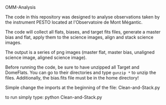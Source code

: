OMM-Analysis

The code in this repository was designed to analyse observations taken by the instrument PESTO
located at l'Observatoire de Mont Mégantic.

The code will collect all flats, biases, and target fits files, generate a master
bias and flat, apply them to the science images, align and stack science images.

The output is a series of png images (master flat, master bias, unaligned science image,
  aligned science image).

Before running the code, be sure to have unzipped all Target and DomeFlats. You can
go to their directories and type `gunzip *` to unzip the files. Additionally,
the bias.fits file must be in the home directory!

Simple change the imports at the beginning of the file: Clean-and-Stack.py

to run simply type: python Clean-and-Stack.py
